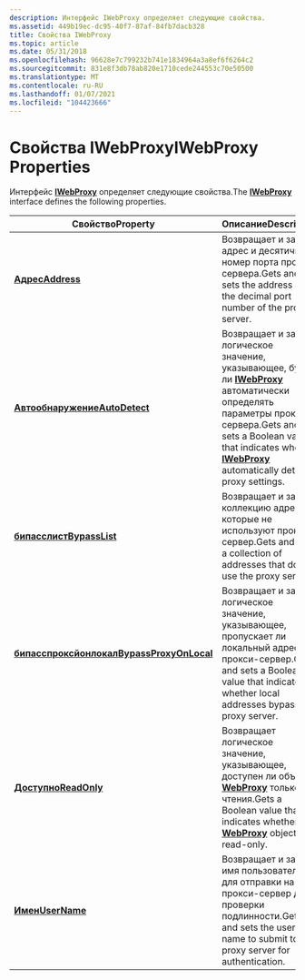 ```yaml
---
description: Интерфейс IWebProxy определяет следующие свойства.
ms.assetid: 449b19ec-dc95-40f7-87af-84fb7dacb328
title: Свойства IWebProxy
ms.topic: article
ms.date: 05/31/2018
ms.openlocfilehash: 96628e7c799232b741e1834964a3a8ef6f6264c2
ms.sourcegitcommit: 831e8f3db78ab820e1710cede244553c70e50500
ms.translationtype: MT
ms.contentlocale: ru-RU
ms.lasthandoff: 01/07/2021
ms.locfileid: "104423666"
---
```

# <a name="iwebproxy-properties"></a><span data-ttu-id="1c2a7-103">Свойства IWebProxy</span><span class="sxs-lookup"><span data-stu-id="1c2a7-103">IWebProxy Properties</span></span>

<span data-ttu-id="1c2a7-104">Интерфейс [**IWebProxy**](/windows/desktop/api/Wuapi/nn-wuapi-iwebproxy) определяет следующие свойства.</span><span class="sxs-lookup"><span data-stu-id="1c2a7-104">The [**IWebProxy**](/windows/desktop/api/Wuapi/nn-wuapi-iwebproxy) interface defines the following properties.</span></span>



| <span data-ttu-id="1c2a7-105">Свойство</span><span class="sxs-lookup"><span data-stu-id="1c2a7-105">Property</span></span>                                                   | <span data-ttu-id="1c2a7-106">Описание</span><span class="sxs-lookup"><span data-stu-id="1c2a7-106">Description</span></span>                                                                                                               |
|------------------------------------------------------------|---------------------------------------------------------------------------------------------------------------------------|
| [<span data-ttu-id="1c2a7-107">**Адрес**</span><span class="sxs-lookup"><span data-stu-id="1c2a7-107">**Address**</span></span>](/windows/desktop/api/Wuapi/nf-wuapi-iwebproxy-get_address)                       | <span data-ttu-id="1c2a7-108">Возвращает и задает адрес и десятичный номер порта прокси-сервера.</span><span class="sxs-lookup"><span data-stu-id="1c2a7-108">Gets and sets the address and the decimal port number of the proxy server.</span></span>                                                |
| [<span data-ttu-id="1c2a7-109">**Автообнаружение**</span><span class="sxs-lookup"><span data-stu-id="1c2a7-109">**AutoDetect**</span></span>](/windows/desktop/api/Wuapi/nf-wuapi-iwebproxy-get_autodetect)                 | <span data-ttu-id="1c2a7-110">Возвращает и задает логическое значение, указывающее, будет ли [**IWebProxy**](/windows/desktop/api/Wuapi/nn-wuapi-iwebproxy) автоматически определять параметры прокси-сервера.</span><span class="sxs-lookup"><span data-stu-id="1c2a7-110">Gets and sets a Boolean value that indicates whether [**IWebProxy**](/windows/desktop/api/Wuapi/nn-wuapi-iwebproxy) automatically detects proxy settings.</span></span> |
| [<span data-ttu-id="1c2a7-111">**бипасслист**</span><span class="sxs-lookup"><span data-stu-id="1c2a7-111">**BypassList**</span></span>](/windows/desktop/api/Wuapi/nf-wuapi-iwebproxy-get_bypasslist)                 | <span data-ttu-id="1c2a7-112">Возвращает и задает коллекцию адресов, которые не используют прокси-сервер.</span><span class="sxs-lookup"><span data-stu-id="1c2a7-112">Gets and sets a collection of addresses that do not use the proxy server.</span></span>                                                 |
| [<span data-ttu-id="1c2a7-113">**бипасспроксйонлокал**</span><span class="sxs-lookup"><span data-stu-id="1c2a7-113">**BypassProxyOnLocal**</span></span>](/windows/desktop/api/Wuapi/nf-wuapi-iwebproxy-get_bypassproxyonlocal) | <span data-ttu-id="1c2a7-114">Возвращает и задает логическое значение, указывающее, пропускает ли локальный адрес прокси-сервер.</span><span class="sxs-lookup"><span data-stu-id="1c2a7-114">Gets and sets a Boolean value that indicates whether local addresses bypass the proxy server.</span></span>                             |
| [<span data-ttu-id="1c2a7-115">**Доступно**</span><span class="sxs-lookup"><span data-stu-id="1c2a7-115">**ReadOnly**</span></span>](/windows/desktop/api/Wuapi/nf-wuapi-iwebproxy-get_readonly)                     | <span data-ttu-id="1c2a7-116">Возвращает логическое значение, указывающее, доступен ли объект [**WebProxy**](/windows/desktop/api/Wuapi/nn-wuapi-iwebproxy) только для чтения.</span><span class="sxs-lookup"><span data-stu-id="1c2a7-116">Gets a Boolean value that indicates whether the [**WebProxy**](/windows/desktop/api/Wuapi/nn-wuapi-iwebproxy) object is read-only.</span></span>                        |
| [<span data-ttu-id="1c2a7-117">**Имен**</span><span class="sxs-lookup"><span data-stu-id="1c2a7-117">**UserName**</span></span>](/windows/desktop/api/Wuapi/nf-wuapi-iwebproxy-get_username)                     | <span data-ttu-id="1c2a7-118">Возвращает и задает имя пользователя для отправки на прокси-сервер для проверки подлинности.</span><span class="sxs-lookup"><span data-stu-id="1c2a7-118">Gets and sets the user name to submit to the proxy server for authentication.</span></span>                                             |



 

 

 



